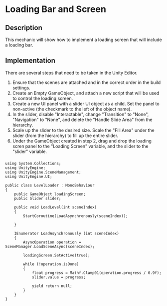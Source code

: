 # Loading Bar and Screen

## Description
This mechanic will show how to implement a loading screen that will include a loading bar.

## Implementation
There are several steps that need to be taken in the Unity Editor.
1. Ensure that the scenes are attached and in the correct order in the build settings.
2. Create an Empty GameObject, and attach a new script that will be used to control the loading screen.
3. Create a new UI panel with a slider UI object as a child. Set the panel to non-active (the checkmark to the left of the object name).
4. In the slider, disable "Interactable", change "Transition" to "None", "Navigation" to "None", and delete the "Handle Slide Area" from the hierarchy.
5. Scale up the slider to the desired size. Scale the "Fill Area" under the slider (from the hierarchy) to fill up the entire slider.
6. Under the GameObject created in step 2, drag and drop the loading scren panel to the "Loading Screen" variable, and the slider to the "slider" variable.

### 
    using System.Collections;
    using UnityEngine;
    using UnityEngine.SceneManagement;
    using UnityEngine.UI;

    public class LevelLoader : MonoBehaviour
    {
        public GameObject loadingScreen;
        public Slider slider;

        public void LoadLevel(int sceneIndex)
        {
            StartCoroutine(LoadAsynchronously(sceneIndex));

        }

        IEnumerator LoadAsynchronously (int sceneIndex)
        {
            AsyncOperation operation = SceneManager.LoadSceneAsync(sceneIndex);

            loadingScreen.SetActive(true);

            while (!operation.isDone)
            {
                float progress = Mathf.Clamp01(operation.progress / 0.9f);
                slider.value = progress;

                yield return null;
            }
        }
    }
